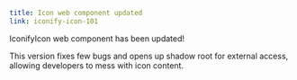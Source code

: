 ```yaml
title: Icon web component updated
link: iconify-icon-101
```

IconifyIcon web component has been updated!

This version fixes few bugs and opens up shadow root for external access, allowing developers to mess with icon content.
